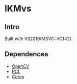 # IKMvs


## Intro

Built with VS2019(MSVC::VC142).

## Dependences

- [OpenCV](https://github.com/opencv/opencv)
- [PCL](https://github.com/PointCloudLibrary/pcl)
- [Ceres](https://github.com/ceres-solver/ceres-solver)